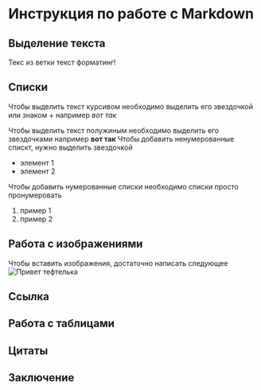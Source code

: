 # Инструкция по работе с Markdown

## Выделение текста

Текс из ветки текст форматинг!



## Списки

Чтобы выделить текст курсивом необходимо выделить его звездочкой или знаком + например *вот так*

Чтобы выделить текст полужиным необходимо выделить его звездочками например **вот так**
Чтобы добавить ненумерованные спискт, нужно выделить звездочкой

* элемент 1
* элемент 2

Чтобы добавить нумерованные списки необходимо списки просто пронумеровать

1. пример 1
2. пример 2


## Работа с изображениями

Чтобы вставить изображения, достаточно написать следующее 
![Привет тефтелька](teftelka.jpg)
## Ссылка

## Работа с таблицами

## Цитаты

## Заключение



 